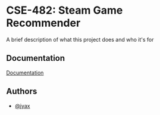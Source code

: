 
# CSE-482: Steam Game Recommender

A brief description of what this project does and who it's for

## Documentation

[Documentation](https://linktodocumentation)


## Authors

- [@jyax](https://www.github.com/jyax)


